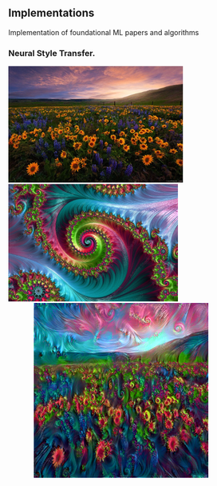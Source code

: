 ## Implementations
Implementation of foundational ML papers and algorithms


### Neural Style Transfer.

<div>
<img src="images/flower.jpg" width="350">
<img src="images/style2.jpg" width="340">
</div>
 &nbsp; &nbsp;&nbsp; &nbsp;&nbsp; &nbsp;&nbsp; &nbsp;
 <img src="images/generatedimage.png" width="350">

